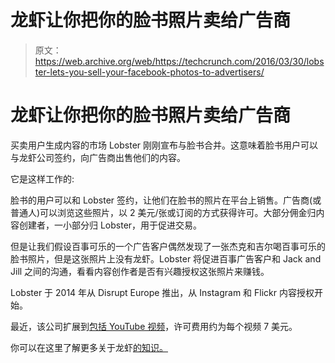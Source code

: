 # 龙虾让你把你的脸书照片卖给广告商 

> 原文：<https://web.archive.org/web/https://techcrunch.com/2016/03/30/lobster-lets-you-sell-your-facebook-photos-to-advertisers/>

# 龙虾让你把你的脸书照片卖给广告商

买卖用户生成内容的市场 Lobster 刚刚宣布与脸书合并。这意味着脸书用户可以与龙虾公司签约，向广告商出售他们的内容。

它是这样工作的:

脸书的用户可以和 Lobster 签约，让他们在脸书的照片在平台上销售。广告商(或普通人)可以浏览这些照片，以 2 美元/张或订阅的方式获得许可。大部分佣金归内容创建者，一小部分归 Lobster，用于促进交易。

但是让我们假设百事可乐的一个广告客户偶然发现了一张杰克和吉尔喝百事可乐的脸书照片，但是这张照片上没有龙虾。Lobster 将促进百事广告客户和 Jack and Jill 之间的沟通，看看内容创作者是否有兴趣授权这张照片来赚钱。

Lobster 于 2014 年从 Disrupt Europe 推出，从 Instagram 和 Flickr 内容授权开始。

最近，该公司扩展到[包括 YouTube 视频](https://web.archive.org/web/20221007071613/https://beta.techcrunch.com/2015/10/01/lobster-the-marketplace-for-user-generated-content-strikes-a-deal-with-youtube/)，许可费用约为每个视频 7 美元。

你可以在这里了解更多关于龙虾[的知识。](https://web.archive.org/web/20221007071613/http://lobster.media/marketplace)